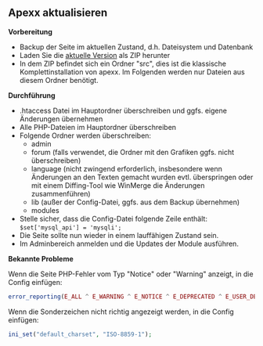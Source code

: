 Apexx aktualisieren
-------------------

**Vorbereitung**
- Backup der Seite im aktuellen Zustand, d.h. Dateisystem und Datenbank
- Laden Sie die [aktuelle Version](https://github.com/scheb/open-apexx/releases) als ZIP herunter
- In dem ZIP befindet sich ein Ordner "src", dies ist die klassische Komplettinstallation von apexx. Im Folgenden werden
  nur Dateien aus diesem Ordner benötigt.

**Durchführung**

- .htaccess Datei im Hauptordner überschreiben und ggfs. eigene Änderungen übernehmen
- Alle PHP-Dateien im Hauptordner überschreiben
- Folgende Ordner werden überschreiben:
  - admin
  - forum (falls verwendet, die Ordner mit den Grafiken ggfs. nicht überschreiben)
  - language (nicht zwingend erforderlich, insbesondere wenn Änderungen an den Texten gemacht wurden evtl. überspringen oder mit einem Diffing-Tool wie WinMerge die Änderungen zusammenführen)
  - lib (außer der Config-Datei, ggfs. aus dem Backup übernehmen)
  - modules
- Stelle sicher, dass die Config-Datei folgende Zeile enthält: `$set['mysql_api'] = 'mysqli';`
- Die Seite sollte nun wieder in einem lauffähigen Zustand sein.
- Im Adminbereich anmelden und die Updates der Module ausführen.

**Bekannte Probleme**

Wenn die Seite PHP-Fehler vom Typ "Notice" oder "Warning" anzeigt, in die Config einfügen:
```php
error_reporting(E_ALL ^ E_WARNING ^ E_NOTICE ^ E_DEPRECATED ^ E_USER_DEPRECATED);
```

Wenn die Sonderzeichen nicht richtig angezeigt werden, in die Config einfügen:
```php
ini_set("default_charset", "ISO-8859-1");
```
